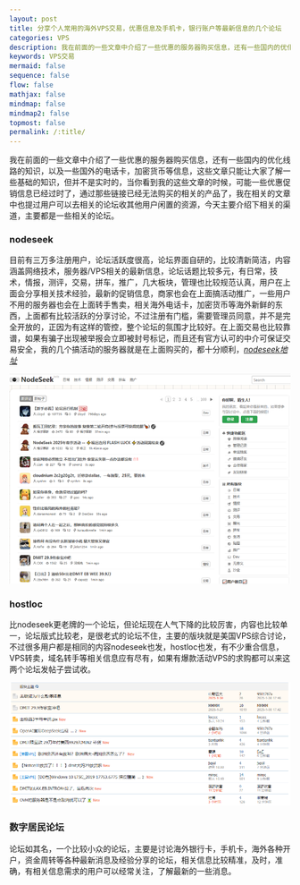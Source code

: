 ```yaml
---
layout: post
title: 分享个人常用的海外VPS交易，优惠信息及手机卡，银行账户等最新信息的几个论坛
categories: VPS
description: 我在前面的一些文章中介绍了一些优惠的服务器购买信息，还有一些国内的优化线路的知识，以及一些国外的电话卡，加密货币等信息，这些文章并不是实时的，可能一些优惠促销信息已经过时了，通过那些链接已经无法购买的相关的产品了，我在相关的文章中也提过用户可以去相关的论坛收其他用户闲置的资源，这篇文章分享下这些信息资源地址
keywords: VPS交易
mermaid: false
sequence: false
flow: false
mathjax: false
mindmap: false
mindmap2: false
topmost: false
permalink: /:title/
---
```


我在前面的一些文章中介绍了一些优惠的服务器购买信息，还有一些国内的优化线路的知识，以及一些国外的电话卡，加密货币等信息，这些文章只能让大家了解一些基础的知识，但并不是实时的，当你看到我的这些文章的时候，可能一些优惠促销信息已经过时了，通过那些链接已经无法购买的相关的产品了，我在相关的文章中也提过用户可以去相关的论坛收其他用户闲置的资源，今天主要介绍下相关的渠道，主要都是一些相关的论坛。

### nodeseek

目前有三万多注册用户，论坛活跃度很高，论坛界面自研的，比较清新简洁，内容涵盖网络技术，服务器/VPS相关的最新信息，论坛话题比较多元，有日常，技术，情报，测评，交易，拼车，推广，几大板块，管理也比较规范认真，用户在上面会分享相关技术经验，最新的促销信息，商家也会在上面搞活动推广，一些用户不用的服务器也会在上面转手售卖，相关海外电话卡，加密货币等海外新鲜的东西，上面都有比较活跃的分享讨论，不过注册有门槛，需要管理员同意，并不是完全开放的，正因为有这样的管控，整个论坛的氛围才比较好。在上面交易也比较靠谱，如果有骗子出现被举报会立即被封号标记，而且还有官方认可的中介可保证交易安全，我的几个搞活动的服务器就是在上面购买的，都十分顺利，[*nodeseek地址*](https://www.nodeseek.com/) 

![nodeseek](/images/posts/vps/nodeseek.png)

### hostloc

比nodeseek更老牌的一个论坛，但论坛现在人气下降的比较厉害，内容也比较单一，论坛版式比较老，是很老式的论坛不住，主要的版块就是美国VPS综合讨论，不过很多用户都是相同的内容nodeseek也发，hostloc也发，有不少重合信息，VPS转卖，域名转手等相关信息应有尽有，如果有爆款活动VPS的求购都可以来这两个论坛发帖子尝试收。

![hostloc](/images/posts/vps/hostloc.png)

### 数字居民论坛

论坛如其名，一个比较小众的论坛，主要是讨论海外银行卡，手机卡，海外各种开户，资金周转等各种最新消息及经验分享的论坛，相关信息比较精准，及时，准确，有相关信息需求的用户可以经常关注，了解最新的一些消息。



  






